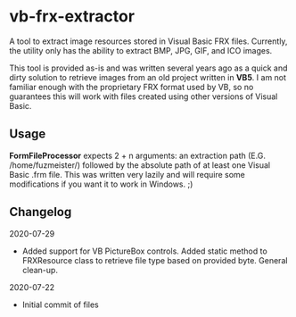 # vb-frx-extractor
A tool to extract image resources stored in Visual Basic FRX files. Currently, the utility only has the ability to extract BMP, JPG, GIF, and ICO images.

This tool is provided as-is and was written several years ago as a quick and dirty solution to retrieve images from an old project written in **VB5**. I am not familiar enough with the proprietary FRX format used by VB, so no guarantees this will work with files created using other versions of Visual Basic.

## Usage
**FormFileProcessor** expects 2 + n arguments: an extraction path (E.G. /home/fuzmeister/) followed by the absolute path of at least one Visual Basic .frm file. This was written very lazily and will require some modifications if you want it to work in Windows. ;)

## Changelog
2020-07-29
- Added support for VB PictureBox controls. Added static method to FRXResource class to retrieve file type based on provided byte. General clean-up.

2020-07-22
- Initial commit of files
